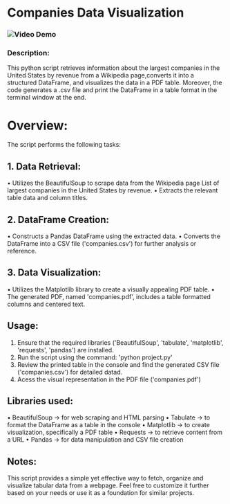 # Companies Data Visualization

### ![Video Demo](https://www.youtube.com/watch?v=c6OVJMzM7iI&ab_channel=WellintonOliveira)

### Description:

This python script retrieves information about the largest companies in the United States by revenue from a Wikipedia page,converts it into a structured DataFrame, and visualizes the data in a PDF table. Moreover, the code generates a .csv file and print the DataFrame in a table format in the terminal window at the end.

# Overview:

The script performs the following tasks:

## 1. Data Retrieval:

• Utilizes the BeautifulSoup to scrape data from the Wikipedia page List of largest companies in the United States by revenue.
• Extracts the relevant table data and column titles.

## 2. DataFrame Creation:

• Constructs a Pandas DataFrame using the extracted data.
• Converts the DataFrame into a CSV file ('companies.csv') for further analysis or reference.

## 3. Data Visualization:
• Utilizes the Matplotlib library to create a visually appealing PDF table.
• The generated PDF, named 'companies.pdf', includes a table formatted columns and centered text.

## Usage:

1. Ensure that the required libraries ('BeautifulSoup', 'tabulate', 'matplotlib', 'requests', 'pandas') are installed.
2. Run the script using the command: 'python project.py'
3. Review the printed table in the console and find the generated CSV file ('companies.csv') for detailed datad.
4. Acess the visual representation in the PDF file ('companies.pdf')

## Libraries used:

• BeautifulSoup → for web scraping and HTML parsing
• Tabulate → to format the DataFrame as a table in the console
• Matplotlib → to create visualization, specifically a PDF table
• Requests → to retrieve content from a URL
• Pandas → for data manipulation and CSV file creation

## Notes:

This script provides a simple yet effective way to fetch, organize and visualize tabular data from a webpage. Feel free to customize it further based on your needs or use it as a foundation for similar projects.
